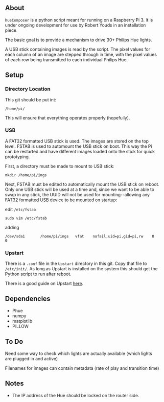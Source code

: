 ## About
`hueComposer` is a python script meant for running on a Raspberry Pi 3. It is under ongoing development for use by Robert Youds in an installation piece.

The basic goal is to provide a mechanism to drive 30+ Philips Hue lights.

A USB stick containing images is read by the script. The pixel values for each column of an image are stepped through in time, with the pixel values of each row being transmitted to each individual Philips Hue.

## Setup
### Directory Location
This git should be put int:
```
/home/pi/
```
This will ensure that everything operates properly (hopefully).

### USB
A FAT32 formatted USB stick is used. The images are stored on the top level.
FSTAB is used to automount the USB stick on boot. This way the Pi can be restarted and have different images loaded onto the stick for quick prototyping.

First, a directory must be made to mount to USB stick:
```
mkdir /home/pi/imgs
```

Next, FSTAB must be edited to automatically mount the USB stick on reboot. Only one USB stick will be used at a time and, since we want to be able to swap in any stick, the UUID will not be used for mounting--allowing any FAT32 formatted USB device to be mounted on startup:

edit `/etc/fstab`
```
sudo vim /etc/fstab
```

adding

```
/dev/sda1       /home/pi/imgs   vfat    nofail,uid=pi,gid=pi,rw    0       0
```

### Upstart
There is a `.conf` file in the `Upstart` directory in this git. Copy that file to `/etc/init/`. As long as Upstart is installed on the system this should get the Python script to run after reboot.

There is a good guide on Upstart [here](https://www.digitalocean.com/community/tutorials/the-upstart-event-system-what-it-is-and-how-to-use-it).

## Dependencies
* Phue
* numpy
* matplotlib
* PILLOW

## To Do
Need some way to check which lights are actually available (which lights are plugged in and active)

Filenames for images can contain metadata (rate of play and transition time)


## Notes
* The IP address of the Hue should be locked on the router side.